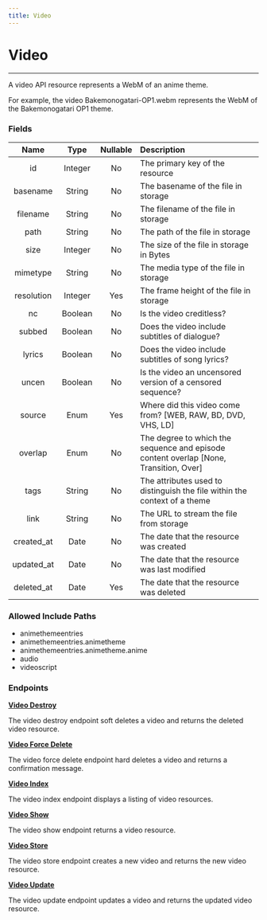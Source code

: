 ```yaml
---
title: Video
---
```


# Video

---

A video API resource represents a WebM of an anime theme.

For example, the video Bakemonogatari-OP1.webm represents the WebM of the Bakemonogatari OP1 theme.

### Fields

|    Name    |  Type   | Nullable | Description                                                                           |
| :--------: | :-----: | :------: | :------------------------------------------------------------------------------------ |
| id         | Integer | No       | The primary key of the resource                                                       |
| basename   | String  | No       | The basename of the file in storage                                                   |
| filename   | String  | No       | The filename of the file in storage                                                   |
| path       | String  | No       | The path of the file in storage                                                       |
| size       | Integer | No       | The size of the file in storage in Bytes                                              |
| mimetype   | String  | No       | The media type of the file in storage                                                 |
| resolution | Integer | Yes      | The frame height of the file in storage                                               |
| nc         | Boolean | No       | Is the video creditless?                                                              |
| subbed     | Boolean | No       | Does the video include subtitles of dialogue?                                         |
| lyrics     | Boolean | No       | Does the video include subtitles of song lyrics?                                      |
| uncen      | Boolean | No       | Is the video an uncensored version of a censored sequence?                            |
| source     | Enum    | Yes      | Where did this video come from? [WEB, RAW, BD, DVD, VHS, LD]                          |
| overlap    | Enum    | No       | The degree to which the sequence and episode content overlap [None, Transition, Over] |
| tags       | String  | No       | The attributes used to distinguish the file within the context of a theme             |
| link       | String  | No       | The URL to stream the file from storage                                               |
| created_at | Date    | No       | The date that the resource was created                                                |
| updated_at | Date    | No       | The date that the resource was last modified                                          |
| deleted_at | Date    | Yes      | The date that the resource was deleted                                                |

### Allowed Include Paths

* animethemeentries
* animethemeentries.animetheme
* animethemeentries.animetheme.anime
* audio
* videoscript

### Endpoints

**[Video Destroy](/wiki/video/destroy/)**

The video destroy endpoint soft deletes a video and returns the deleted video resource.

**[Video Force Delete](/wiki/video/forceDelete/)**

The video force delete endpoint hard deletes a video and returns a confirmation message.

**[Video Index](/wiki/video/index/)**

The video index endpoint displays a listing of video resources.

**[Video Show](/wiki/video/show/)**

The video show endpoint returns a video resource.

**[Video Store](/wiki/video/store/)**

The video store endpoint creates a new video and returns the new video resource.

**[Video Update](/wiki/video/update/)**

The video update endpoint updates a video and returns the updated video resource.